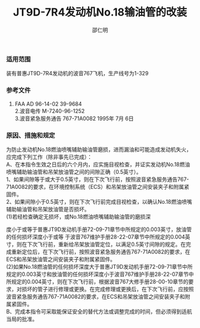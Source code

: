 ﻿---
amendno: 39-1679  
cadno: CAD1996-B767-03  
title: JT9D-7R4发动机No.18输油管的改装  
publishdate: 1996-07-24  
effdate: 1996-08-09  
acmodels: ["B767"]  
tags: []  
engs: ["JT9D"]  
pns: []  
mfrs: ["BOEING","PW"]  
admins: 华北管理局  
author: 邵仁明  
---
  
### 适用范围  
装有普惠JT9D-7R4发动机的波音767飞机，生产线号为1-329  
  
<!--more-->  
### 参考文件  
  1. FAA AD 96-14-02 39-9684  
  2.波音电传 M-7240-96-1252  
  3.波音紧急服务通告 767-71A0082 1995年 7月 6日  
  
### 原因、措施和规定  

  为防止发动机No.18燃油喷嘴辅助输油管磨损，进而漏油和可能造成发动机失火，应完成下列工作（除非事先已完成）：  
  A、在本指令生效之日后的六个月内，应实施目视检查，并证实发动机No.18燃油喷嘴辅助输油管和吊架放油管之间的间隙正确（0.5英寸）。  
  1、如果间隙等于或大于0.5英寸，则在下次飞行前，按照波音紧急服务通告767-71A0082的要求，在环境控制系统（ECS）和吊架放油管之间安装夹子和附属紧固件。  
  2、如果间隙小于0.5英寸，则在下次飞行前完成目视检查，以确认No.18燃油喷嘴辅助输油管和吊架放油管是否损坏。  
  (1)若经检查确定无损坏，或No.18燃油喷嘴辅助输油管的磨损深  
  
度小于或等于普惠JT9D发动机手册72-09-71章节中所规定的0.003英寸，放油管的任何损坏深度小于或等 于波音767维护手册28-22-07章节中所规定的0.004英寸，则在下次飞行前，重新给吊架放油管定位，以满足0.5英寸间隙的规定。在完成重新定位后，在下次飞行前，按照波音紧急服务通告767-71A0082的要求，在ECS和吊架放油管之间安装夹子和附属紧固件。  
  (2)如果No.18燃油管的任何损坏深度大于普惠JT9D发动机手册72-09-71章节中所规定的0.003英寸和放油管的任何损坏深度小于波音767维护手册28-22-07章节中所规定的0.004英寸，则在下次飞行前，根据波音767大修手册28-00-10章节的要求，对损坏的管子进行修理或更换。在完成修理或更换后，在下次飞行前，应按照波音紧急服务通告767-71A0082的要求，在ECS和吊架放油管之间安装夹子和附属紧固件。  
  B、完成本指令可采取能保证安全的替代方法或调整完成的时间，但必须得到适航当局的批准。  
